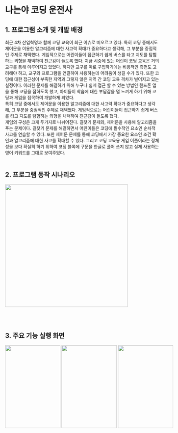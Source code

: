 나는야 코딩 운전사 
================

## 1. 프로그램 소개 및 개발 배경
최근 4차 산업혁명과 함께 코딩 교육이 최근 이슈로 떠오르고 있다. 특히 코딩 중에서도 제어문을 이용한 알고리즘에 대한 사고력 확대가 중요하다고 생각해, 그 부분을 중점적인 주제로 채택했다. 게임적으로는 어린이들이 접근하기 쉽게 버스를 타고 지도를 탐험하는 외형을 채택하여 친근감이 들도록 했다. 지금 시중에 있는 어린이 코딩 교육은 거의 교구를 통해 이루어지고 있었다. 하지만 교구를 따로 구입하기에는 비용적인 측면도 고려해야 하고, 교구와 프로그램을 연결하여 사용하는데 어려움이 생길 수가 있다. 또한 코딩에 대한 접근성이 부족한 지역과 그렇지 않은 지역 간 코딩 교육 격차가 벌어지고 있는 실정이다. 이러한 문제를 해결하기 위해 누구나 쉽게 접근 할 수 있는 방법인 핸드폰 앱을 통해 코딩을 접하도록 했고, 아이들이 학습에 대한 부담감을 덜 느끼게 하기 위해 코딩과 게임을 접목하여 개발하게 되었다. 
<br/>특히 코딩 중에서도 제어문을 이용한 알고리즘에 대한 사고력 확대가 중요하다고 생각해, 그 부분을 중점적인 주제로 채택했다. 게임적으로는 어린이들이 접근하기 쉽게 버스를 타고 지도를 탐험하는 외형을 채택하여 친근감이 들도록 했다. 
<br/>게임의 구성은 크게 두가지로 나뉘어진다. 길찾기 문제와, 제어문을 사용해 알고리즘을 푸는 문제이다. 길찾기 문제를 해결하면서 어린이들은 코딩에 필수적인 요소인 순차적 사고를 연습할 수 있다. 또한 제어문 문제를 통해 코딩에서 가장 중요한 요소인 조건 확인과 알고리즘에 대한 사고를 확대할 수 있다. 그리고 코딩 교육용 게임 어플이라는 정체성을 보다 확실히 하기 위하여 코딩 블록에 구문을 한글로 풀어 쓰지 않고 실제 사용하는 영어 키워드를 그대로 보여주었다. 
<br/><br/>
## 2. 프로그램 동작 시나리오
<img width="400" src="https://user-images.githubusercontent.com/37864097/92617383-313c4280-f2fa-11ea-83ad-e39d6861fc1d.png">

<br/><br/>
## 3. 주요 기능 실행 화면
<div class="parent" style="width: 600px; height: 250px;">
    <div class="child"img width="250" height="250" src="https://user-images.githubusercontent.com/37864097/92612262-ac9af580-f2f4-11ea-8e46-9cf094215a5a.png">
</div>
<img width="180" height="270" src="https://user-images.githubusercontent.com/37864097/92617935-cb03ef80-f2fa-11ea-9306-e476e2eb42bc.png">
<img width="180" height="270" src="https://user-images.githubusercontent.com/37864097/92617937-cb9c8600-f2fa-11ea-892b-180e66b7fb73.png">
<img width="180" height="270" src="https://user-images.githubusercontent.com/37864097/92617939-cc351c80-f2fa-11ea-82c1-2bca6f848e39.png">
